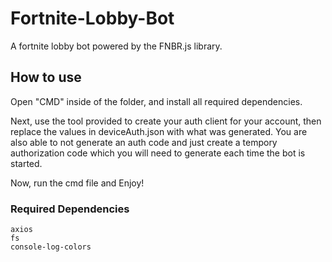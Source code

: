 # Fortnite-Lobby-Bot
A fortnite lobby bot powered by the FNBR.js library.



## How to use

Open "CMD" inside of the folder, and install all required dependencies. 

Next, use the tool provided to create your auth client for your account, then replace the values in deviceAuth.json with what was generated.
You are also able to not generate an auth code and just create a tempory authorization code which you will need to generate each time the bot is started.

Now, run the cmd file and Enjoy!

### Required Dependencies

```fnbr
axios
fs
console-log-colors
```

